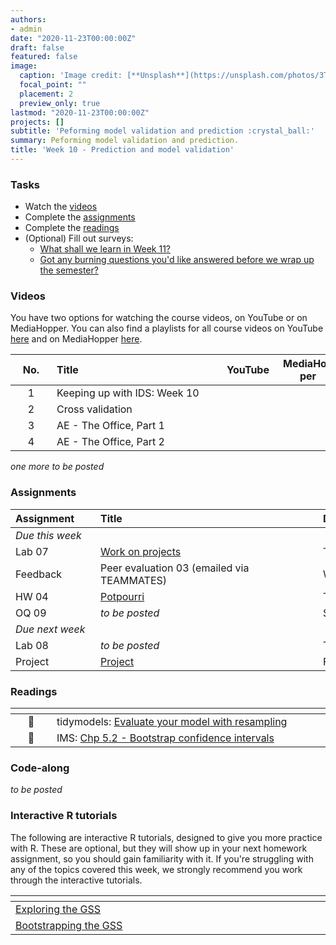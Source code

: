 ```yaml
---
authors:
- admin
date: "2020-11-23T00:00:00Z"
draft: false
featured: false
image:
  caption: 'Image credit: [**Unsplash**](https://unsplash.com/photos/3Tf1J8q9bBA)'
  focal_point: ""
  placement: 2
  preview_only: true
lastmod: "2020-11-23T00:00:00Z"
projects: []
subtitle: 'Peforming model validation and prediction :crystal_ball:'
summary: Peforming model validation and prediction.
title: 'Week 10 - Prediction and model validation'
---
```


### Tasks

- Watch the [videos](/post/10-week/#videos)
- Complete the [assignments](/post/10-week/#assignments)
- Complete the [readings](/post/10-week/#readings)
- (Optional) Fill out surveys:
  - [What shall we learn in Week 11?](https://forms.office.com/Pages/ResponsePage.aspx?id=sAafLmkWiUWHiRCgaTTcYRiRHjHRDWhOuLE_6JyNA0dUOFU4VEFUVUMzV0hHQUIyT0NGTTNIQjFOSC4u)
  - [Got any burning questions you'd like answered before we wrap up the semester?](https://forms.office.com/Pages/ResponsePage.aspx?id=sAafLmkWiUWHiRCgaTTcYRiRHjHRDWhOuLE_6JyNA0dUNThTSVpIT0hUMk1GUUhFRVYwRDRCMVhDTS4u)

### Videos

You have two options for watching the course videos, on YouTube or on MediaHopper. You can also find a playlists for all course videos on YouTube [here](https://www.youtube.com/playlist?list=PLNUVZZ6hfXX1tyUykCWShOKZdIB0TIhtM) and on MediaHopper [here](https://media.ed.ac.uk/playlist/dedicated/183821961/1_r35z2f16/).

| <div style="width:50px;text-align:center">No.</div> | <div style="width:250px;text-align:left">Title</div> | <div style="width:80px;text-align:center">YouTube</div> | <div style="width:80px;text-align:center">MediaHopper</div> |  <div style="width:80px;text-align:center">Slides</div> | <div style="width:80px;text-align:center">Length</div> |
|:---:|:---------------------|:-------:|:-----------:|:--------:|:------:|
| 1 | Keeping up with IDS: Week 10 | [<span style='color: red;'><i class='fab fa-youtube fa-lg'></i></span>](https://youtu.be/M3zlAula9pM) | [<span style='color: #0A1E3F;'><i class='fas fa-file-video fa-lg'></i></span>](https://media.ed.ac.uk/media/IDS+-+Week+10+-+01+-+Keeping+up+with+IDS/1_74u9yhk6)  | [<span style='color: #4b5357;'><i class='fas fa-desktop fa-lg'></i></span>](https://ids-s1-20.github.io/slides/week-10/w10-d01-kuwids/w10-d01-kuwids.pdf) | 6:54 | 
| 2 | Cross validation | [<span style='color: red;'><i class='fab fa-youtube fa-lg'></i></span>](https://youtu.be/L1KfIISmUT4) | [<span style='color: #0A1E3F;'><i class='fas fa-file-video fa-lg'></i></span>](https://media.ed.ac.uk/media/IDS+-+Week+10+-+02+-+Cross+validation/1_9d1v5r6l)  | [<span style='color: #4b5357;'><i class='fas fa-desktop fa-lg'></i></span>](https://ids-s1-20.github.io/slides/week-10/w10-d02-cross-validation/w10-d02-cross-validation.html) | 44:20 | 
| 3 | AE - The Office, Part 1 | [<span style='color: red;'><i class='fab fa-youtube fa-lg'></i></span>](https://youtu.be/qsUYstdN4LQ) | [<span style='color: #0A1E3F;'><i class='fas fa-file-video fa-lg'></i></span>](https://media.ed.ac.uk/media/IDS+-+Week+10+-+03+-+AE+-+The+Office%2C+Part+1/1_ru9aczu5)  | [<span style='color: #4b5357;'><i class='fas fa-desktop fa-lg'></i></span>](https://github.com/ids-s1-20/application-exercises/blob/main/ae-09-feat-eng-cv/theoffice.md) | 30:45 | 
| 4 | AE - The Office, Part 2 | [<span style='color: red;'><i class='fab fa-youtube fa-lg'></i></span>](https://youtu.be/WstIr94Fdjc) | [<span style='color: #0A1E3F;'><i class='fas fa-file-video fa-lg'></i></span>](https://media.ed.ac.uk/media/IDS+-+Week+10+-+04+-+AE+-+The+Office%2C+Part+2/1_dwfr8cvr)  | [<span style='color: #4b5357;'><i class='fas fa-desktop fa-lg'></i></span>](https://github.com/ids-s1-20/application-exercises/blob/main/ae-09-feat-eng-cv/theoffice.md) | 19:53 | 

*one more to be posted*

### Assignments

| <div style="width:120px;text-align:left">Assignment</div> | <div style="width:340px;text-align:left">Title</div> | <div style="width:200px;text-align:left">Due</div> |
|:---|:---|:---|
| *Due this week* | | |
| Lab 07 | [Work on projects](https://ids-s1-20.github.io/labs/lab-07/lab-07-work-on-projects) | Tue, 24 Nov, 16:00 UK |
| Feedback | Peer evaluation 03 (emailed via TEAMMATES) | Wed, 25 Nov, 16:00 UK |
| HW 04 | [Potpourri](https://ids-s1-20.github.io/homework/hw-04/hw-04-potpourri.html) | Thur, 26 Nov, 16:00 UK |
| OQ 09 | *to be posted*  | Sun, 29 Nov, 23:59 UK |
| *Due next week* | | |
| Lab 08 | *to be posted* | Tue, 1 Dec, 16:00 UK |
| Project | [Project](/#project)   | Fri, 4 Dec, 10:00 UK |

### Readings

| <div style="width:50px"></div>  | <div style="width:420px"></div>  |  <div style="width:200px"></div> |
|:---:|:---|:---:|
| :page_facing_up: | tidymodels: [Evaluate your model with resampling](https://www.tidymodels.org/start/resampling/) | **Required** |
| :open_book: | IMS: [Chp 5.2 - Bootstrap confidence intervals](https://openintro-ims.netlify.app/intro-stat-inference.html#boot-ci) | **Required** |

### Code-along

*to be posted*

### Interactive R tutorials

The following are interactive R tutorials, designed to give you more practice with R. These are optional, but they will show up in your next homework assignment, so you should gain familiarity with it. If you're struggling with any of the topics covered this week, we strongly recommend you work through the interactive tutorials.

|  <div style="width:480px"></div>  |  <div style="width:200px"></div>  |
|:---|:---|
| [Exploring the GSS](https://minecr.shinyapps.io/dsbox-07-exploregss/) | Related to HW 05 |
| [Bootstrapping the GSS](https://minecr.shinyapps.io/dsbox-08-bootstrapgss/) | Related to HW 05 |
